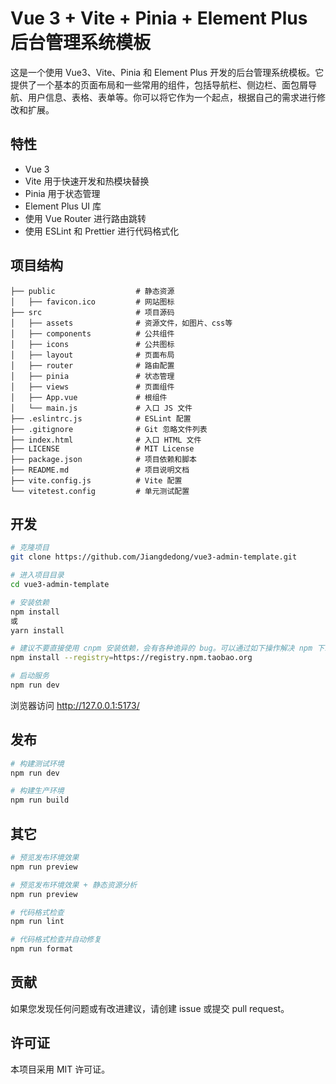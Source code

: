 # Vue 3 + Vite + Pinia + Element Plus 后台管理系统模板

这是一个使用 Vue3、Vite、Pinia 和 Element Plus 开发的后台管理系统模板。它提供了一个基本的页面布局和一些常用的组件，包括导航栏、侧边栏、面包屑导航、用户信息、表格、表单等。你可以将它作为一个起点，根据自己的需求进行修改和扩展。

## 特性

- Vue 3
- Vite 用于快速开发和热模块替换
- Pinia 用于状态管理
- Element Plus UI 库
- 使用 Vue Router 进行路由跳转
- 使用 ESLint 和 Prettier 进行代码格式化

## 项目结构
~~~
├── public                  # 静态资源
│   ├── favicon.ico         # 网站图标
├── src                     # 项目源码
│   ├── assets              # 资源文件，如图片、css等
│   ├── components          # 公共组件
│   ├── icons               # 公共图标
│   ├── layout              # 页面布局
│   ├── router              # 路由配置
│   ├── pinia               # 状态管理
│   ├── views               # 页面组件
│   ├── App.vue             # 根组件
│   └── main.js             # 入口 JS 文件
├── .eslintrc.js            # ESLint 配置
├── .gitignore              # Git 忽略文件列表
├── index.html              # 入口 HTML 文件
├── LICENSE                 # MIT License
├── package.json            # 项目依赖和脚本
├── README.md               # 项目说明文档
├── vite.config.js          # Vite 配置
└── vitetest.config         # 单元测试配置
~~~

## 开发

```bash
# 克隆项目
git clone https://github.com/Jiangdedong/vue3-admin-template.git

# 进入项目目录
cd vue3-admin-template

# 安装依赖
npm install
或
yarn install

# 建议不要直接使用 cnpm 安装依赖，会有各种诡异的 bug。可以通过如下操作解决 npm 下载速度慢的问题
npm install --registry=https://registry.npm.taobao.org

# 启动服务
npm run dev
```

浏览器访问 http://127.0.0.1:5173/ 

## 发布

```bash
# 构建测试环境
npm run dev

# 构建生产环境
npm run build
```

## 其它

```bash
# 预览发布环境效果
npm run preview

# 预览发布环境效果 + 静态资源分析
npm run preview

# 代码格式检查
npm run lint

# 代码格式检查并自动修复
npm run format
```

## 贡献

如果您发现任何问题或有改进建议，请创建 issue 或提交 pull request。

## 许可证

本项目采用 MIT 许可证。